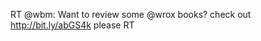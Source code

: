 <!--
id: 440017163
link: http://kevinisom.info/post/440017163/rt-wbm-want-to-review-some-wrox-books-check
slug: rt-wbm-want-to-review-some-wrox-books-check
date: Thu Mar 11 2010 13:53:35 GMT+1300 (NZDT)
raw: {"blog_name":"kevinisom","id":440017163,"post_url":"http://kevinisom.info/post/440017163/rt-wbm-want-to-review-some-wrox-books-check","slug":"rt-wbm-want-to-review-some-wrox-books-check","type":"text","date":"2010-03-11 00:53:35 GMT","timestamp":1268268815,"state":"published","format":"html","reblog_key":"Y1FA87ow","tags":[],"short_url":"http://tmblr.co/Zw68YyQEY4B","highlighted":[],"feed_item":"http://twitter.com/kev_nz/statuses/10288825885","from_feed_id":"650289","note_count":0,"title":null,"body":"<p>RT @wbm: Want to review some @wrox books? check out <a href=\"http://bit.ly/abGS4k\" target=\"_blank\">http://bit.ly/abGS4k</a> please RT</p>"}
publish: 2010-03-011
tags: 
title: null
-->


RT @wbm: Want to review some @wrox books? check out
<http://bit.ly/abGS4k> please RT



